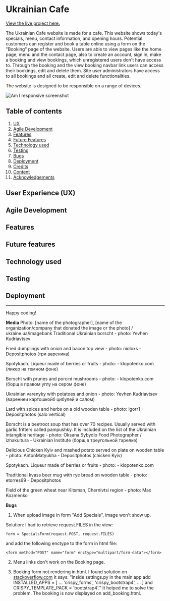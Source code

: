 # Ukrainian Cafe

[View the live project here.](https://ukrainian-cafe-f4f96fd63fc0.herokuapp.com/)

The Ukrainian Cafe website is made for a cafe. This website shows today's specials, menu, contact information, and opening hours. Potential customers can register and book a table online using a form on the "Booking" page of the website. 
Users are able to view pages like the home page, menu and the contact page, also to create an account, sign in, make a booking and view bookings, which unregistered users don't have access to. Through the booking and the view booking navbar link users can access their bookings, edit and delete them. Site user administrators have access to all bookings and all create, edit and delete functionalities.

The website is designed to be responsible on a range of devices.

![Am I responsive screenshot]()


## Table of contents
 1. [ UX ](#ux)
 2. [Agile Development](#agile)
 3. [ Features ](#features)  
 4. [ Future Features ](#future)  
 5. [ Technology used ](#tech) 
 6. [ Testing ](#testing)  
 7. [ Bugs ](#bugs)  
 8. [ Deployment](#deployment)
 9. [ Credits](#credits)
 10. [ Content](#content)  
 11. [ Acknowledgements](#acknowledgements)

## User Experience (UX)

## Agile Development

## Features

## Future features

## Technology used

## Testing

## Deployment



---

Happy coding!

**Media**
Photo: [name of the photographer], [name of the organization/company that donated the image or the photo] / ukraine.ua/imagebank
Traditional Ukrainian borscht - photo: Yevhen Kudriavtsev

Fried dumplings with onion and bacon top view - photo: nioloxs - Depositphotos (три вареника)

Spotykach. Liqueur made of berries or fruits - photo:  - klopotenko.com (ликер на темном фоне)

Borscht with prunes and porcini mushrooms - photo:  - klopotenko.com (борщ в правом углу на сером фоне)

Ukrainian varenyky with potatoes and onion - photo: Yevhen Kudriavtsev (варениеи картошкойб цибулей и салом)

Lard with spices and herbs on a old wooden table - photo: igorr1 - Depositphotos (salo vertical)

Borscht is a beetroot soup that has over 70 recipes. Usually served with garlic fritters called pampushky. It is included on the list of the Ukrainian intangible heritage - photo: Oksana Sybydlo Food Photographer / їzhakultura - Ukrainian Institute (борщ в треугольной тарелке)

Delicious Chicken Kyiv and mashed potato served on plate on wooden table - photo: AntonMatyukha - Depositphotos (chicken Kyiv)

Spotykach. Liqueur made of berries or fruits - photo:  - klopotenko.com

Traditional kvass beer mug with rye bread on wooden table - photo: etorres69 - Depositphotos

Field of the green wheat near Kitsman, Chernivtsi region - photo: Max Kozmenko


**Bugs**
1. When upload image in form "Add Specials", image won't show up. 

Solution: I had to retrieve request.FILES in the view:
```
form = SpecialsForm(request.POST, request.FILES)
```
and add the following enctype to the form in html file:
```
<form method="POST" name="form" enctype="multipart/form-data"></form>
```
2. Menu links don't work on the Booking page.

3. Booking form not rendering in html. I found solution on [stackoverflow.com](https://stackoverflow.com/questions/75495403/django-returns-templatedoesnotexist-when-using-crispy-forms) It says: "inside settings.py in the main app add INSTALLED_APPS = [ ... 'crispy_forms', 'crispy_bootstrap4', ... ] and CRISPY_TEMPLATE_PACK = 'bootstrap4'." It helped me to solve the problem. The booking is now displayed on add_booking.html.
